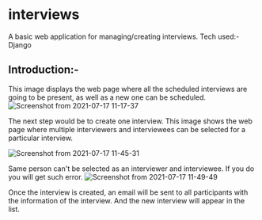 # interviews
A basic web application for managing/creating interviews.
Tech used:-
  Django
## Introduction:-
This image displays the web page where all the scheduled interviews are going to be present, as well as a new one can be scheduled.
![Screenshot from 2021-07-17 11-17-37](https://user-images.githubusercontent.com/51085133/126027812-c0838d79-0335-4c95-b4fd-61264911abf4.png)

The next step would be to create one interview. This image shows the web page where multiple interviewers and interviewees can be selected for a particular interview.

![Screenshot from 2021-07-17 11-45-31](https://user-images.githubusercontent.com/51085133/126027855-cac7cb40-3439-496d-92ca-ba233db2e27e.png)

Same person can't be selected as an interviewer and interviewee. If you do you will get such error.
![Screenshot from 2021-07-17 11-49-49](https://user-images.githubusercontent.com/51085133/126027920-34f60519-7591-4266-a786-fc8bde2d1766.png)

Once the interview is created, an email will be sent to all participants with the information of the interview.
And the new interview will appear in the list.
